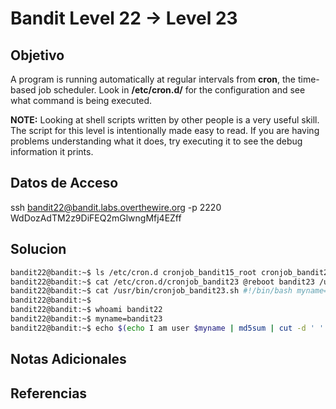 # Bandit Level 22 → Level 23

## Objetivo
A program is running automatically at regular intervals from **cron**, the time-based job scheduler. Look in **/etc/cron.d/** for the configuration and see what command is being executed.

**NOTE:** Looking at shell scripts written by other people is a very useful skill. The script for this level is intentionally made easy to read. If you are having problems understanding what it does, try executing it to see the debug information it prints.

## Datos de Acceso
ssh bandit22@bandit.labs.overthewire.org -p 2220
WdDozAdTM2z9DiFEQ2mGlwngMfj4EZff

## Solucion
```bash
bandit22@bandit:~$ ls /etc/cron.d cronjob_bandit15_root cronjob_bandit22 cronjob_bandit24 e2scrub_all sysstat cronjob_bandit17_root cronjob_bandit23 cronjob_bandit25_root otw-tmp-dir 
bandit22@bandit:~$ cat /etc/cron.d/cronjob_bandit23 @reboot bandit23 /usr/bin/cronjob_bandit23.sh &> /dev/null * * * * * bandit23 /usr/bin/cronjob_bandit23.sh &> /dev/null 
bandit22@bandit:~$ cat /usr/bin/cronjob_bandit23.sh #!/bin/bash myname=$(whoami) mytarget=$(echo I am user $myname | md5sum | cut -d ' ' -f 1) echo "Copying passwordfile /etc/bandit_pass/$myname to /tmp/$mytarget" cat /etc/bandit_pass/$myname > /tmp/$mytarget 
bandit22@bandit:~$ 
bandit22@bandit:~$ whoami bandit22 
bandit22@bandit:~$ myname=bandit23 
bandit22@bandit:~$ echo $(echo I am user $myname | md5sum | cut -d ' ' -f 1) 8ca319486bfbbc3663ea0fbe81326349 bandit22@bandit:~$ cat /tmp/8ca319486bfbbc3663ea0fbe81326349 QYw0Y2aiA672PsMmh9puTQuhoz8SyR2G bandit22@bandit:~$
```

## Notas Adicionales

## Referencias